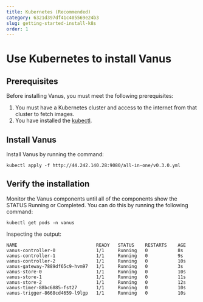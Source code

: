 ```yaml
---
title: Kubernetes (Recommended)
category: 6321d397df41c405569e24b3
slug: getting-started-install-k8s
order: 1
---
```


# Use Kubernetes to install Vanus

## Prerequisites

Before installing Vanus, you must meet the following prerequisites:

1. You must have a Kubernetes cluster and access to the internet from that cluster to fetch images.
2. You have installed the [kubectl](https://kubernetes.io/docs/tasks/tools).
  
## Install Vanus

Install Vanus by running the command:

```shell
kubectl apply -f http://44.242.140.28:9080/all-in-one/v0.3.0.yml
```

## Verify the installation

Monitor the Vanus components until all of the components show the STATUS Running or Completed.
You can do this by running the following command:

```shell
kubectl get pods -n vanus
```

Inspecting the output:

```text
NAME                             READY   STATUS    RESTARTS    AGE
vanus-controller-0               1/1     Running   0           8s
vanus-controller-1               1/1     Running   0           9s
vanus-controller-2               1/1     Running   0           10s
vanus-gateway-7889df65c9-hvm97   1/1     Running   0           3s
vanus-store-0                    1/1     Running   0           10s
vanus-store-1                    1/1     Running   0           11s
vanus-store-2                    1/1     Running   0           12s
vanus-timer-88bc6885-fst27       1/1     Running   0           10s
vanus-trigger-8668cd4659-l9lgp   1/1     Running   0           10s
```
